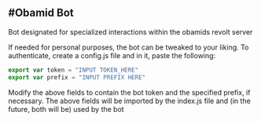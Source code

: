 #Obamid Bot
---
Bot designated for specialized interactions within the obamids revolt server

If needed for personal purposes, the bot can be tweaked to your liking.
To authenticate, create a config.js file and in it, paste the following:

```js
export var token = "INPUT TOKEN_HERE"
export var prefix = "INPUT PREFIX HERE"
```

Modify the above fields to contain the bot token and the specified prefix, if necessary.
The above fields will be imported by the index.js file and (in the future, both will be) used by the bot
